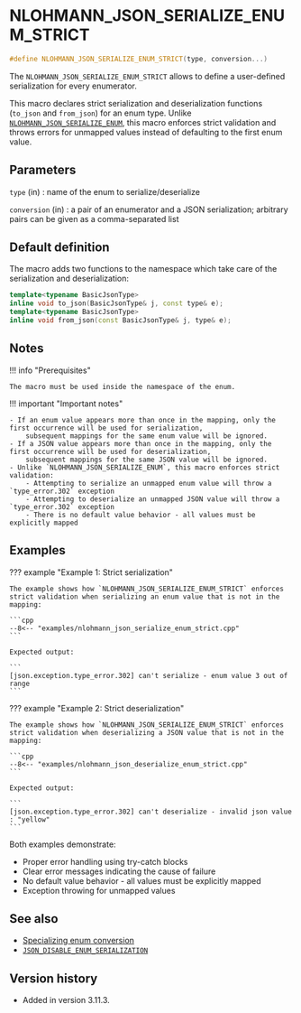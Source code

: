 # NLOHMANN_JSON_SERIALIZE_ENUM_STRICT

```cpp
#define NLOHMANN_JSON_SERIALIZE_ENUM_STRICT(type, conversion...)
```

The `NLOHMANN_JSON_SERIALIZE_ENUM_STRICT` allows to define a user-defined serialization for every enumerator.

This macro declares strict serialization and deserialization functions (`to_json` and `from_json`) for an enum type. 
Unlike [`NLOHMANN_JSON_SERIALIZE_ENUM`](nlohmann_json_serialize_enum.md), this macro enforces strict validation and 
throws errors for unmapped values instead of defaulting to the first enum value.

## Parameters

`type` (in)
:   name of the enum to serialize/deserialize

`conversion` (in)
:   a pair of an enumerator and a JSON serialization; arbitrary pairs can be given as a comma-separated list

## Default definition

The macro adds two functions to the namespace which take care of the serialization and deserialization:

```cpp
template<typename BasicJsonType>
inline void to_json(BasicJsonType& j, const type& e);
template<typename BasicJsonType>
inline void from_json(const BasicJsonType& j, type& e);
```

## Notes

!!! info "Prerequisites"

    The macro must be used inside the namespace of the enum.

!!! important "Important notes"

    - If an enum value appears more than once in the mapping, only the first occurrence will be used for serialization, 
        subsequent mappings for the same enum value will be ignored.
    - If a JSON value appears more than once in the mapping, only the first occurrence will be used for deserialization, 
        subsequent mappings for the same JSON value will be ignored.
    - Unlike `NLOHMANN_JSON_SERIALIZE_ENUM`, this macro enforces strict validation:
        - Attempting to serialize an unmapped enum value will throw a `type_error.302` exception
        - Attempting to deserialize an unmapped JSON value will throw a `type_error.302` exception
        - There is no default value behavior - all values must be explicitly mapped

## Examples

??? example "Example 1: Strict serialization"

    The example shows how `NLOHMANN_JSON_SERIALIZE_ENUM_STRICT` enforces strict validation when serializing an enum value that is not in the mapping:

    ```cpp
    --8<-- "examples/nlohmann_json_serialize_enum_strict.cpp"
    ```

    Expected output:
    
    ```
    [json.exception.type_error.302] can't serialize - enum value 3 out of range
    ```

??? example "Example 2: Strict deserialization"

    The example shows how `NLOHMANN_JSON_SERIALIZE_ENUM_STRICT` enforces strict validation when deserializing a JSON value that is not in the mapping:

    ```cpp
    --8<-- "examples/nlohmann_json_deserialize_enum_strict.cpp"
    ```

    Expected output:
    
    ```
    [json.exception.type_error.302] can't deserialize - invalid json value : "yellow"
    ```

Both examples demonstrate:

- Proper error handling using try-catch blocks
- Clear error messages indicating the cause of failure
- No default value behavior - all values must be explicitly mapped
- Exception throwing for unmapped values

## See also

- [Specializing enum conversion](../../features/enum_conversion.md)
- [`JSON_DISABLE_ENUM_SERIALIZATION`](json_disable_enum_serialization.md)

## Version history

- Added in version 3.11.3.
